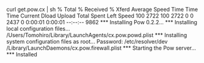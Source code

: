 curl get.pow.cx | sh
  % Total    % Received % Xferd  Average Speed   Time    Time     Time  Current
                                 Dload  Upload   Total   Spent    Left  Speed
100  2722  100  2722    0     0   2437      0  0:00:01  0:00:01 --:--:--  9862
*** Installing Pow 0.2.2...
*** Installing local configuration files...
/Users/Tomohiro/Library/LaunchAgents/cx.pow.powd.plist
*** Installing system configuration files as root...
Password:
/etc/resolver/dev
/Library/LaunchDaemons/cx.pow.firewall.plist
*** Starting the Pow server...
*** Installed
